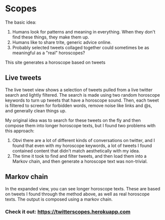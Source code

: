 # Scopes

The basic idea:

1. Humans look for patterns and meaning in everything. When they don't find these things, they make them up.
2. Humans like to share trite, generic advice online.
3. Probably selected tweets collaged together could sometimes be as meaningful as a "real" horoscopes?

This site generates a horoscope based on tweets

## Live tweets

The live tweet view shows a selection of tweets pulled from a live twitter search and lightly filtered. The search is made using two random horoscope keywords to turn up tweets that have a horoscope sound. Then, each tweet is filtered to screen for forbidden words, remove noise like links and @s, and generally clean things up.

My original idea was to search for these tweets on the fly and then compose them into longer horoscope texts, but I found two problems with this approach:

1. Obvi there are a lot of different kinds of conversations on twitter, and I found that even with my horoscope keywords, a lot of tweets I found contained content that didn't match aesthetically with my idea.
2. The time it took to find and filter tweets, and then load them into a Markov chain, and then generate a horoscope text was non-trivial.

## Markov chain

In the expanded view, you can see longer horoscope texts. These are based on tweets I found through the method above, as well as real horoscope texts. The output is composed using a markov chain.

### Check it out: https://twitterscopes.herokuapp.com
